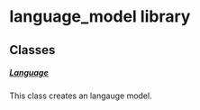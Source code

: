 



# language_model library











## Classes

##### [Language](../models_language_language_model/Language-class.md)



This class creates an langauge model.















